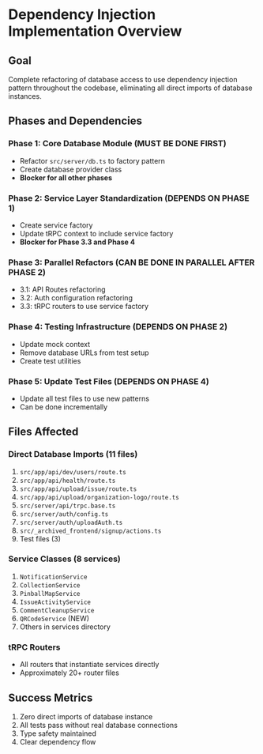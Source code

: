 # Dependency Injection Implementation Overview

## Goal

Complete refactoring of database access to use dependency injection pattern throughout the codebase, eliminating all direct imports of database instances.

## Phases and Dependencies

### Phase 1: Core Database Module (MUST BE DONE FIRST)

- Refactor `src/server/db.ts` to factory pattern
- Create database provider class
- **Blocker for all other phases**

### Phase 2: Service Layer Standardization (DEPENDS ON PHASE 1)

- Create service factory
- Update tRPC context to include service factory
- **Blocker for Phase 3.3 and Phase 4**

### Phase 3: Parallel Refactors (CAN BE DONE IN PARALLEL AFTER PHASE 2)

- 3.1: API Routes refactoring
- 3.2: Auth configuration refactoring
- 3.3: tRPC routers to use service factory

### Phase 4: Testing Infrastructure (DEPENDS ON PHASE 2)

- Update mock context
- Remove database URLs from test setup
- Create test utilities

### Phase 5: Update Test Files (DEPENDS ON PHASE 4)

- Update all test files to use new patterns
- Can be done incrementally

## Files Affected

### Direct Database Imports (11 files)

1. `src/app/api/dev/users/route.ts`
2. `src/app/api/health/route.ts`
3. `src/app/api/upload/issue/route.ts`
4. `src/app/api/upload/organization-logo/route.ts`
5. `src/server/api/trpc.base.ts`
6. `src/server/auth/config.ts`
7. `src/server/auth/uploadAuth.ts`
8. `src/_archived_frontend/signup/actions.ts`
9. Test files (3)

### Service Classes (8 services)

1. `NotificationService`
2. `CollectionService`
3. `PinballMapService`
4. `IssueActivityService`
5. `CommentCleanupService`
6. `QRCodeService` (NEW)
7. Others in services directory

### tRPC Routers

- All routers that instantiate services directly
- Approximately 20+ router files

## Success Metrics

1. Zero direct imports of database instance
2. All tests pass without real database connections
3. Type safety maintained
4. Clear dependency flow
